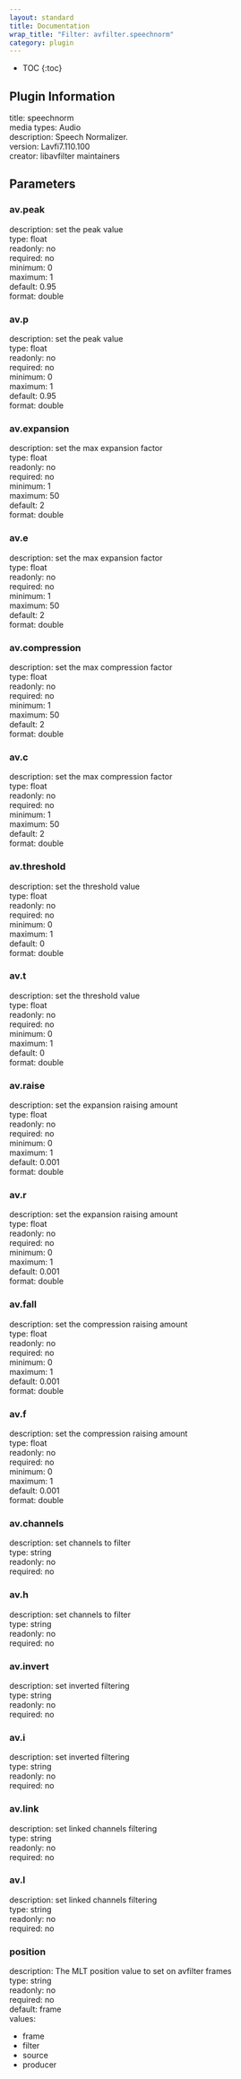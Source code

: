 ```yaml
---
layout: standard
title: Documentation
wrap_title: "Filter: avfilter.speechnorm"
category: plugin
---
```

* TOC
{:toc}

## Plugin Information

title: speechnorm  
media types:
Audio  
description: Speech Normalizer.  
version: Lavfi7.110.100  
creator: libavfilter maintainers  

## Parameters

### av.peak

  
description:
set the peak value  
type: float  
readonly: no  
required: no  
minimum: 0  
maximum: 1  
default: 0.95  
format: double  

### av.p

  
description:
set the peak value  
type: float  
readonly: no  
required: no  
minimum: 0  
maximum: 1  
default: 0.95  
format: double  

### av.expansion

  
description:
set the max expansion factor  
type: float  
readonly: no  
required: no  
minimum: 1  
maximum: 50  
default: 2  
format: double  

### av.e

  
description:
set the max expansion factor  
type: float  
readonly: no  
required: no  
minimum: 1  
maximum: 50  
default: 2  
format: double  

### av.compression

  
description:
set the max compression factor  
type: float  
readonly: no  
required: no  
minimum: 1  
maximum: 50  
default: 2  
format: double  

### av.c

  
description:
set the max compression factor  
type: float  
readonly: no  
required: no  
minimum: 1  
maximum: 50  
default: 2  
format: double  

### av.threshold

  
description:
set the threshold value  
type: float  
readonly: no  
required: no  
minimum: 0  
maximum: 1  
default: 0  
format: double  

### av.t

  
description:
set the threshold value  
type: float  
readonly: no  
required: no  
minimum: 0  
maximum: 1  
default: 0  
format: double  

### av.raise

  
description:
set the expansion raising amount  
type: float  
readonly: no  
required: no  
minimum: 0  
maximum: 1  
default: 0.001  
format: double  

### av.r

  
description:
set the expansion raising amount  
type: float  
readonly: no  
required: no  
minimum: 0  
maximum: 1  
default: 0.001  
format: double  

### av.fall

  
description:
set the compression raising amount  
type: float  
readonly: no  
required: no  
minimum: 0  
maximum: 1  
default: 0.001  
format: double  

### av.f

  
description:
set the compression raising amount  
type: float  
readonly: no  
required: no  
minimum: 0  
maximum: 1  
default: 0.001  
format: double  

### av.channels

  
description:
set channels to filter  
type: string  
readonly: no  
required: no  

### av.h

  
description:
set channels to filter  
type: string  
readonly: no  
required: no  

### av.invert

  
description:
set inverted filtering  
type: string  
readonly: no  
required: no  

### av.i

  
description:
set inverted filtering  
type: string  
readonly: no  
required: no  

### av.link

  
description:
set linked channels filtering  
type: string  
readonly: no  
required: no  

### av.l

  
description:
set linked channels filtering  
type: string  
readonly: no  
required: no  

### position

  
description:
The MLT position value to set on avfilter frames  
type: string  
readonly: no  
required: no  
default: frame  
values:  

* frame
* filter
* source
* producer

